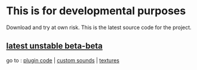 # This is for developmental purposes

Download and try at own risk. This is the latest source code for the project.

## [latest unstable beta-beta](https://github.com/Chai112/Chai112-s-Boeing-777-300ER/tree/master/src/base/B777-300ER)

go to : [plugin code](https://github.com/Chai112/Chai112-s-Boeing-777-300ER/tree/master/src/base/B777-300ER/plugins/SASLFree/data/modules/Custom%20Module) | [custom sounds](https://github.com/Chai112/Chai112-s-Boeing-777-300ER/tree/master/src/base/B777-300ER/plugins/SASLFree/data/modules/configuration/widgetResources) | [textures](https://github.com/Chai112/Chai112-s-Boeing-777-300ER/tree/master/src/base/B777-300ER/objects)
